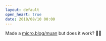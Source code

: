 ```yaml
---
layout: default
open_heart: true
date: 2018/08/10 00:00
---
```


Made a [micro.blog/muan](https://micro.blog/muan) but does it work? 🙍🏻
